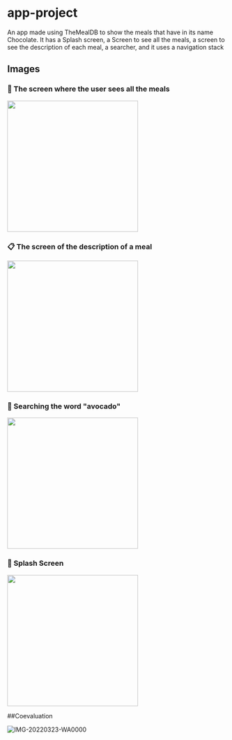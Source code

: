 # app-project
An app made using TheMealDB to show the meals that have in its name Chocolate. It has a Splash screen, a Screen to see all the meals, 
a screen to see the description of each meal, a searcher, and it uses a navigation stack

## Images

### :iphone: The screen where the user sees all the meals<br>
<img src="https://i.ibb.co/mtj9FQ2/Whats-App-Image-2022-03-22-at-9-50-26-PM-2.jpg" width="300" >

###  :clipboard: The screen of the description of a meal
<img src="https://i.ibb.co/89RWT8J/Whats-App-Image-2022-03-22-at-9-50-26-PM-1.jpg" width="300" >

###  :mag_right: Searching the word "avocado"
<img src="https://i.ibb.co/r7s418M/Whats-App-Image-2022-03-22-at-9-50-26-PM.jpg" width="300" >

###  :chocolate_bar: Splash Screen
<img src="https://i.ibb.co/stdF7vS/Whats-App-Image-2022-03-22-at-9-50-25-PM.jpg" width="300" >

##Coevaluation

![IMG-20220323-WA0000](https://user-images.githubusercontent.com/90472332/159638806-5e9fd0e3-2a21-4dea-99e8-d860b06ab616.jpg)
